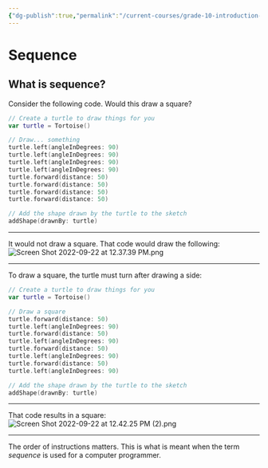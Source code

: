```yaml
---
{"dg-publish":true,"permalink":"/current-courses/grade-10-introduction-to-computer-studies/concepts/sequence/","dgHomeLink":false}
---
```


# Sequence
## What is sequence?
Consider the following code. Would this draw a square?
```swift
// Create a turtle to draw things for you
var turtle = Tortoise()

// Draw... something
turtle.left(angleInDegrees: 90)
turtle.left(angleInDegrees: 90)
turtle.left(angleInDegrees: 90)
turtle.left(angleInDegrees: 90)
turtle.forward(distance: 50)
turtle.forward(distance: 50)
turtle.forward(distance: 50)
turtle.forward(distance: 50)

// Add the shape drawn by the turtle to the sketch
addShape(drawnBy: turtle)
```
___
It would not draw a square. That code would draw the following:
![Screen Shot 2022-09-22 at 12.37.39 PM.png](/img/user/Attachments/Screen%20Shot%202022-09-22%20at%2012.37.39%20PM.png)
___
To draw a square, the turtle must turn after drawing a side:
```swift
// Create a turtle to draw things for you
var turtle = Tortoise()

// Draw a square
turtle.forward(distance: 50)
turtle.left(angleInDegrees: 90)
turtle.forward(distance: 50)
turtle.left(angleInDegrees: 90)
turtle.forward(distance: 50)
turtle.left(angleInDegrees: 90)
turtle.forward(distance: 50)
turtle.left(angleInDegrees: 90)

// Add the shape drawn by the turtle to the sketch
addShape(drawnBy: turtle)
```
___
That code results in a square:
![Screen Shot 2022-09-22 at 12.42.25 PM (2).png](/img/user/Attachments/Screen%20Shot%202022-09-22%20at%2012.42.25%20PM%20(2).png)
___
The order of instructions matters. This is what is meant when the term *sequence* is used for a computer programmer.